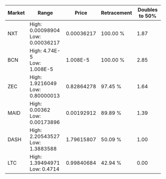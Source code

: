 | Market | Range | Price| Retracement | Doubles to 50% |
| --- | --- | --- | --- | --- |
| NXT | High: 0.00098904<br />Low: 0.00036217 | 0.00036217 | 100.00 % | 1.87 |
| BCN | High: 4.74E-5<br />Low: 1.008E-5 | 1.008E-5 | 100.00 % | 2.85 |
| ZEC | High: 1.9216049<br />Low: 0.80000013 | 0.82864278 | 97.45 % | 1.64 |
| MAID | High: 0.00362<br />Low: 0.00173896 | 0.00192912 | 89.89 % | 1.39 |
| DASH | High: 2.20543527<br />Low: 1.3883588 | 1.79615807 | 50.09 % | 1.00 |
| LTC | High: 1.39494971<br />Low: 0.4714 | 0.99840684 | 42.94 % | 0.00 |
